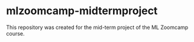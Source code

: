 # mlzoomcamp-midtermproject
This repository was created for the mid-term project of the ML Zoomcamp course.
